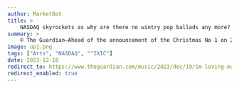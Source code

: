 ```yaml
---
author: MarketBot
title: >
    NASDAQ skyrockets as why are there no wintry pop ballads any more?
summary: >
    © The Guardian—Ahead of the announcement of the Christmas No 1 on 22 December, the halls of the UK Top 10 are decked with festive classics by Wham!, Mariah Carey, Elton John and others, which now get snowed in for weeks every year thanks to their popularity on streaming. But nestled among them is Jorja Smith’s cover of East 17’s Stay Another Day: the ultimate example of a type of pop song that has otherwise all but melted away.
image: up1.png
tags: ["Arts", "NASDAQ", "^IXIC"]
date: 2023-12-18
redirect_to: https://www.theguardian.com/music/2023/dec/19/im-loving-mangers-instead-why-are-there-no-wintry-pop-ballads-any-more
redirect_enabled: true
---
```

